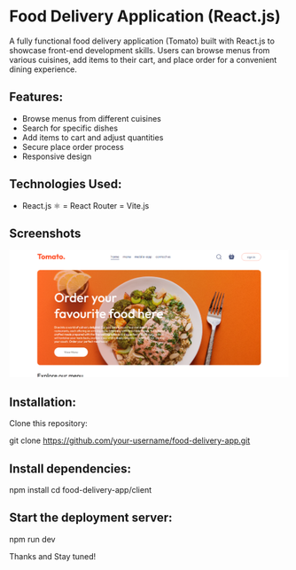 # Food Delivery Application (React.js)

A fully functional food delivery application (Tomato) built with React.js to showcase front-end development skills. Users can browse menus from various cuisines, add items to their cart, and place order for a convenient dining experience.

## Features:
- Browse menus from different cuisines
- Search for specific dishes
- Add items to cart and adjust quantities
- Secure place order process 
- Responsive design

## Technologies Used:
- React.js ⚛️
= React Router
= Vite.js

## Screenshots

![](docs/images/SS_01.png)

## Installation:
Clone this repository:

git clone https://github.com/your-username/food-delivery-app.git

## Install dependencies:

npm install
cd food-delivery-app/client

## Start the deployment server:
npm run dev

Thanks and Stay tuned!

